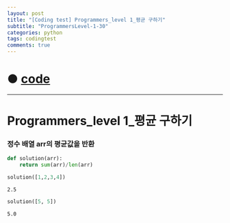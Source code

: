 ```yaml
---
layout: post
title: "[Coding test] Programmers_level 1_평균 구하기"
subtitle: "ProgrammersLevel-1-30"
categories: python
tags: codingtest
comments: true
---
```


# ● [code](https://github.com/JeongJaeyoung0/coding_test/blob/acb3b0f1e72c96e2339cb873d94b2fc4f4ba2fea/210715_Programmers_level%201_%ED%8F%89%EA%B7%A0%20%EA%B5%AC%ED%95%98%EA%B8%B0.ipynb)

***

# Programmers_level 1_평균 구하기
### 정수 배열 arr의 평균값을 반환


```python
def solution(arr):
    return sum(arr)/len(arr)
```


```python
solution([1,2,3,4])
```




    2.5




```python
solution([5, 5])
```




    5.0